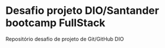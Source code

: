 # Desafio projeto DIO/Santander bootcamp FullStack
Repositório desafio de projeto de Git/GitHub DIO
